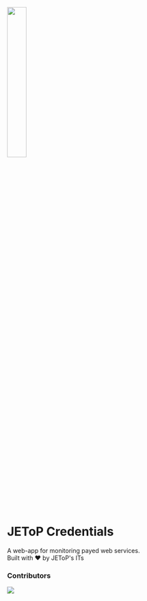 <img src="https://i.ibb.co/GpgLhqM/jetop-hacktoberfest.png" width="30%"/>

# JEToP Credentials 
A web-app for monitoring payed web services.<br/>
Built with :heart: by JEToP's ITs

### Contributors
<img src="https://contributors-img.web.app/image?repo=JEToP/jetop_credentials_backend" />

